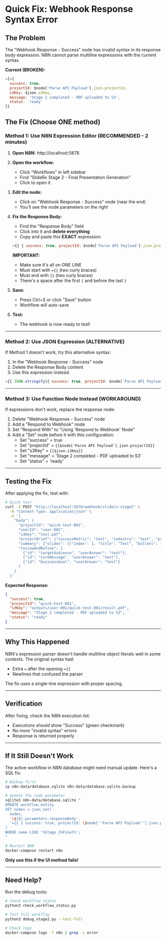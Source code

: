 # Quick Fix: Webhook Response Syntax Error

## The Problem

The "Webhook Response - Success" node has invalid syntax in its response body expression. N8N cannot parse multiline expressions with the current syntax.

**Current (BROKEN):**
```javascript
={={
  success: true,
  projectId: $node['Parse API Payload'].json.projectId,
  s3Key: $json.s3Key,
  message: 'Stage 2 completed - PDF uploaded to S3',
  status: 'ready'
}}
```

## The Fix (Choose ONE method)

### Method 1: Use N8N Expression Editor (RECOMMENDED - 2 minutes)

1. **Open N8N:** http://localhost:5678

2. **Open the workflow:**
   - Click "Workflows" in left sidebar
   - Find "SlideRx Stage 2 - Final Presentation Generation"
   - Click to open it

3. **Edit the node:**
   - Click on "Webhook Response - Success" node (near the end)
   - You'll see the node parameters on the right

4. **Fix the Response Body:**
   - Find the "Response Body" field
   - Click into it and **delete everything**
   - Copy and paste this **EXACT** expression:

   ```javascript
   ={{ { success: true, projectId: $node['Parse API Payload'].json.projectId, s3Key: $json.s3Key, message: 'Stage 2 completed - PDF uploaded to S3', status: 'ready' } }}
   ```

   **IMPORTANT:**
   - Make sure it's all on ONE LINE
   - Must start with `={{` (two curly braces)
   - Must end with `}}` (two curly braces)
   - There's a space after the first `{` and before the last `}`

5. **Save:**
   - Press Ctrl+S or click "Save" button
   - Workflow will auto-save

6. **Test:**
   - The webhook is now ready to test!

---

### Method 2: Use JSON Expression (ALTERNATIVE)

If Method 1 doesn't work, try this alternative syntax:

1. In the "Webhook Response - Success" node
2. Delete the Response Body content
3. Use this expression instead:

```javascript
={{ JSON.stringify({ success: true, projectId: $node['Parse API Payload'].json.projectId, s3Key: $json.s3Key, message: 'Stage 2 completed - PDF uploaded to S3', status: 'ready' }) }}
```

---

### Method 3: Use Function Node Instead (WORKAROUND)

If expressions don't work, replace the response node:

1. Delete "Webhook Response - Success" node
2. Add a "Respond to Webhook" node
3. Set "Respond With" to "Using 'Respond to Webhook' Node"
4. Add a "Set" node before it with this configuration:
   - Set "success" = true
   - Set "projectId" = `{{$node['Parse API Payload'].json.projectId}}`
   - Set "s3Key" = `{{$json.s3Key}}`
   - Set "message" = 'Stage 2 completed - PDF uploaded to S3'
   - Set "status" = 'ready'

---

## Testing the Fix

After applying the fix, test with:

```bash
# Quick test
curl -X POST "http://localhost:5678/webhook/sliderx-stage2" \
  -H "Content-Type: application/json" \
  -d '{
    "body": {
      "projectId": "quick-test-001",
      "userId": "user-001",
      "s3Key": "test.pdf",
      "projectBrief": {"successMetric": "test", "industry": "test", "problemSolved": "test"},
      "summary": {"slides": [{"index": 1, "title": "Test", "bullets": ["test"]}]},
      "reviewAndRefine": [
        {"id": "targetAudience", "userAnswer": "test"},
        {"id": "coreMessage", "userAnswer": "test"},
        {"id": "businessGoal", "userAnswer": "test"}
      ]
    }
  }'
```

**Expected Response:**
```json
{
  "success": true,
  "projectId": "quick-test-001",
  "s3Key": "outputs/user-001/quick-test-001/result.pdf",
  "message": "Stage 2 completed - PDF uploaded to S3",
  "status": "ready"
}
```

---

## Why This Happened

N8N's expression parser doesn't handle multiline object literals well in some contexts. The original syntax had:
- Extra `=` after the opening `={{`
- Newlines that confused the parser

The fix uses a single-line expression with proper spacing.

---

## Verification

After fixing, check the N8N execution list:
- Executions should show "Success" (green checkmark)
- No more "invalid syntax" errors
- Response is returned properly

---

## If It Still Doesn't Work

The active workflow in N8N database might need manual update. Here's a SQL fix:

```bash
# Backup first
cp n8n-data/database.sqlite n8n-data/database.sqlite.backup

# Update the node parameter
sqlite3 n8n-data/database.sqlite "
UPDATE workflow_entity
SET nodes = json_set(
  nodes,
  '\$[8].parameters.responseBody',
  '={{ { success: true, projectId: \$node[''Parse API Payload''].json.projectId, s3Key: \$json.s3Key, message: ''Stage 2 completed - PDF uploaded to S3'', status: ''ready'' } }}'
)
WHERE name LIKE '%Stage 2%Final%';
"

# Restart N8N
docker-compose restart n8n
```

**Only use this if the UI method fails!**

---

## Need Help?

Run the debug tools:

```bash
# Check workflow status
python3 check_workflow_status.py

# Test full workflow
python3 debug_stage2.py --test-full

# Check logs
docker-compose logs -f n8n | grep -i error
```
